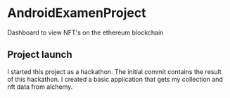 # AndroidExamenProject
 Dashboard to view NFT's on the ethereum blockchain
## Project launch
I started this project as a hackathon. The initial commit contains the result of this hackathon.
I created a basic application that gets my collection and nft data from alchemy.
